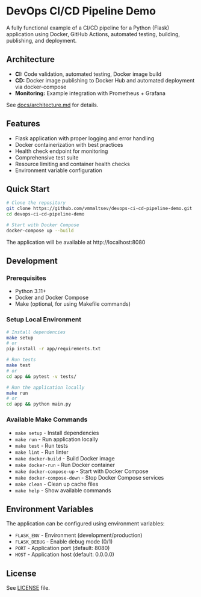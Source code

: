 # DevOps CI/CD Pipeline Demo

A fully functional example of a CI/CD pipeline for a Python (Flask) application using Docker, GitHub Actions, automated testing, building, publishing, and deployment.

## Architecture

- **CI:** Code validation, automated testing, Docker image build  
- **CD:** Docker image publishing to Docker Hub and automated deployment via docker-compose  
- **Monitoring:** Example integration with Prometheus + Grafana

See [docs/architecture.md](docs/architecture.md) for details.

## Features

- Flask application with proper logging and error handling
- Docker containerization with best practices
- Health check endpoint for monitoring
- Comprehensive test suite
- Resource limiting and container health checks
- Environment variable configuration

## Quick Start

```bash
# Clone the repository
git clone https://github.com/vmmaltsev/devops-ci-cd-pipeline-demo.git
cd devops-ci-cd-pipeline-demo

# Start with Docker Compose
docker-compose up --build
```

The application will be available at http://localhost:8080

## Development

### Prerequisites

- Python 3.11+
- Docker and Docker Compose
- Make (optional, for using Makefile commands)

### Setup Local Environment

```bash
# Install dependencies
make setup
# or
pip install -r app/requirements.txt

# Run tests
make test
# or
cd app && pytest -v tests/

# Run the application locally
make run
# or
cd app && python main.py
```

### Available Make Commands

- `make setup` - Install dependencies
- `make run` - Run application locally
- `make test` - Run tests
- `make lint` - Run linter
- `make docker-build` - Build Docker image
- `make docker-run` - Run Docker container
- `make docker-compose-up` - Start with Docker Compose
- `make docker-compose-down` - Stop Docker Compose services
- `make clean` - Clean up cache files
- `make help` - Show available commands

## Environment Variables

The application can be configured using environment variables:

- `FLASK_ENV` - Environment (development/production)
- `FLASK_DEBUG` - Enable debug mode (0/1)
- `PORT` - Application port (default: 8080)
- `HOST` - Application host (default: 0.0.0.0)

## License

See [LICENSE](LICENSE) file.
